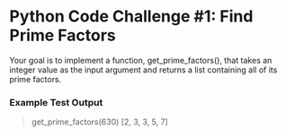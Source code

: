 # Python Code Challenge #1: Find Prime Factors

Your goal is to implement a function, get_prime_factors(), that takes an integer value as the input argument and returns a list containing all of its prime factors.

### Example Test Output

> get_prime_factors(630)
[2, 3, 3, 5, 7]

